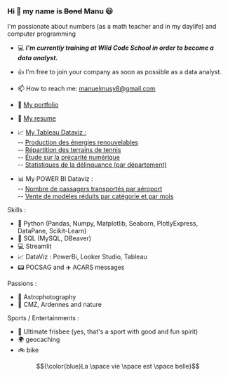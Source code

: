 ### Hi 👋 my name is ~~Bond~~ Manu :smiley:

I'm passionate about numbers (as a math teacher and in my daylife) and computer programming  
 
- :computer: <b><i>I'm currently training at Wild Code School in order to become a data analyst.</i></b>

- :thumbsup: I'm free to join your company as soon as possible as a data analyst.

- 📫 How to reach me: manuelmusy8@gmail.com

- :open_file_folder: <a href ="https://theperk08.github.io/">My portfolio</a>

- :page_facing_up: <a href = "https://theperk08.github.io/assets/resume/CV%20Manuel%20MUSY.pdf">My resume</a>

- :chart_with_upwards_trend: <a href ="https://public.tableau.com/app/profile/manuel.musy">My Tableau Dataviz :</a>  
   -- <a href = "https://public.tableau.com/app/profile/manuel.musy/viz/Energiesrenouvelables2022/Tableaudebord1"> Production des énergies renouvelables</a>  
   -- <a href = "https://public.tableau.com/app/profile/manuel.musy/viz/Tableau3_tennis/Histoire1"> Répartition des terrains de tennis</a>  
   -- <a href = "https://public.tableau.com/app/profile/manuel.musy/viz/tudeprcaritnumrique/Histoire1"> Étude sur la précarité numérique</a>  
   -- <a href = "https://public.tableau.com/app/profile/manuel.musy/viz/Dlinquancedpartementale2022/Tableaudebord1"> Statistiques de la délinquance (par département)</a>  

- 📊 My POWER BI Dataviz :  
  -- <a href = "https://github.com/theperk08/aeroports"> Nombre de passagers transportés par aéroport</a>  
  -- <a href = "https://github.com/theperk08/Product_sales"> Vente de modèles réduits par catégorie et par mois</a>  
  

Skills :
- :snake: Python (Pandas, Numpy, Matplotlib, Seaborn, PlotlyExpress, DataPane, Scikit-Learn)
- :bookmark_tabs: SQL (MySQL, DBeaver)
- :computer: Streamlit
- :chart_with_upwards_trend: DataViz : PowerBi, Looker Studio, Tableau
- :pager: POCSAG and :airplane: ACARS messages

Passions :
 - :milky_way: Astrophotography
 - :sunrise_over_mountains: CMZ, Ardennes and nature

Sports / Entertainments :
- :minidisc: Ultimate frisbee (yes, that's a sport with good and fun spirit)
- :earth_africa: geocaching
- :bike: bike



$${\color{blue}La \space vie \space est \space belle}$$

<!--
**theperk08/theperk08** is a ✨ _special_ ✨ repository because its `README.md` (this file) appears on your GitHub profile.

Here are some ideas to get you started:

- 🔭 I’m currently working on ...
- 🌱 I’m currently learning ...
- 👯 I’m looking to collaborate on ...
- 🤔 I’m looking for help with ...
- 💬 Ask me about ...
- 📫 How to reach me: ...
- 😄 Pronouns: ...
- ⚡ Fun fact: ...
-->

